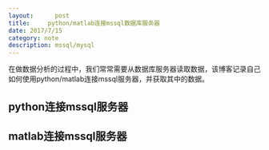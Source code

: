 ```yaml
---
layout:      post
title:     python/matlab连接mssql数据库服务器
date: 2017/7/15
category: note
description: mssql/mysql
---
```


在做数据分析的过程中，我们常常需要从数据库服务器读取数据，该博客记录自己如何使用python/matlab连接mssql服务器，并获取其中的数据。
## python连接mssql服务器


   
## matlab连接mssql服务器



     
